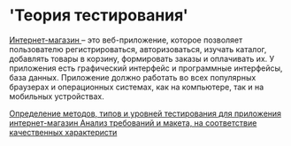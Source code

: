 # 'Теория тестирования' #
<a href="https://qa.demoshopping.ru/"> Интернет-магазин </a>  – это веб-приложение, которое позволяет пользователю регистрироваться, авторизоваться, изучать каталог, добавлять товары в корзину, формировать заказы и оплачивать их.
У приложения есть графический интерфейс и программные интерфейсы, база данных. Приложение должно работать во всех популярных браузерах и операционных системах, как на компьютере, так и на мобильных устройствах.

<a href= "https://docs.google.com/spreadsheets/d/1YX7kWnME-iWn95U1v4jV9Uk_0-ZqFgAugrX_3s4scBs/edit#gid=0"> Определение методов, типов и уровней тестирования для приложения интернет-магазин </a> 
<a href= "https://docs.google.com/spreadsheets/d/1QFQlCKoZphlARaEbcEEEFrGQlur0FUZmTZcEQV_byPA/edit?usp=sharing"> Анализ требований и макета, на соответствие качественных характеристи </a> 
